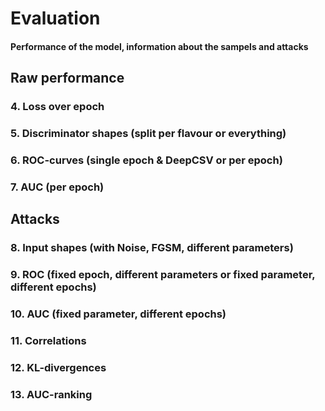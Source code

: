 # Evaluation
#### Performance of the model, information about the sampels and attacks

## Raw performance

### 4. Loss over epoch


### 5. Discriminator shapes (split per flavour or everything)


### 6. ROC-curves (single epoch & DeepCSV or per epoch)


### 7. AUC (per epoch)

## Attacks

### 8. Input shapes (with Noise, FGSM, different parameters)

### 9. ROC (fixed epoch, different parameters or fixed parameter, different epochs)

### 10. AUC (fixed parameter, different epochs)

### 11. Correlations

### 12. KL-divergences

### 13. AUC-ranking
